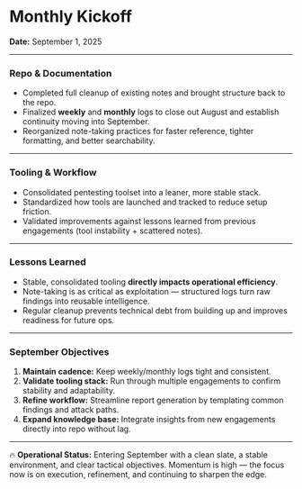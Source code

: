 # Monthly Kickoff

**Date:** September 1, 2025

------

### Repo & Documentation

- Completed full cleanup of existing notes and brought structure back to the repo.
- Finalized **weekly** and **monthly** logs to close out August and establish continuity moving into September.
- Reorganized note-taking practices for faster reference, tighter formatting, and better searchability.

------

### Tooling & Workflow

- Consolidated pentesting toolset into a leaner, more stable stack.
- Standardized how tools are launched and tracked to reduce setup friction.
- Validated improvements against lessons learned from previous engagements (tool instability + scattered notes).

------

### Lessons Learned

- Stable, consolidated tooling **directly impacts operational efficiency**.
- Note-taking is as critical as exploitation — structured logs turn raw findings into reusable intelligence.
- Regular cleanup prevents technical debt from building up and improves readiness for future ops.

------

### September Objectives

1. **Maintain cadence:** Keep weekly/monthly logs tight and consistent.
2. **Validate tooling stack:** Run through multiple engagements to confirm stability and adaptability.
3. **Refine workflow:** Streamline report generation by templating common findings and attack paths.
4. **Expand knowledge base:** Integrate insights from new engagements directly into repo without lag.

------

🔥 **Operational Status:** Entering September with a clean slate, a stable environment, and clear tactical objectives. Momentum is high — the focus now is on execution, refinement, and continuing to sharpen the edge.
